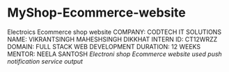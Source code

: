 # MyShop-Ecommerce-website
Electroics Ecommerce shop website
COMPANY: CODTECH IT SOLUTIONS
NAME: VIKRANTSINGH MAHESHSINGH DIKKHAT
INTERN ID: CT12WRZZ
DOMAIN: FULL STACK WEB DEVELOPMENT
DURATION: 12 WEEKS 
MENTOR: NEELA SANTOSH
*Electroni shop Ecommerce website used push notification service*
*output*

